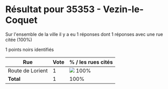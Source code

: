 # Résultat pour 35353 - Vezin-le-Coquet

Sur l'ensemble de la ville il y a eu 1 réponses dont 1 réponses avec une rue citée (100%)

1 points noirs identifiés

| Rue | Vote | % / les rues cités|
|-----|------|-------------------|
| Route de Lorient | 1 | <img src="../../img/bar_100.gif" />&nbsp;100%|
| **Total** | 1 | 100%|
